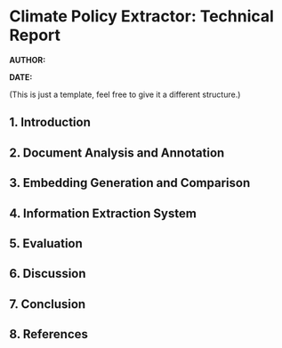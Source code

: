 # Climate Policy Extractor: Technical Report

**AUTHOR:**

**DATE:**

(This is just a template, feel free to give it a different structure.)

## 1. Introduction

## 2. Document Analysis and Annotation


## 3. Embedding Generation and Comparison


## 4. Information Extraction System


## 5. Evaluation


## 6. Discussion


## 7. Conclusion


## 8. References

